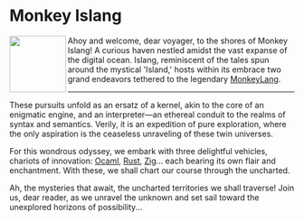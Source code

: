 # Monkey Islang


<img align="left" width="100" height="100" src="https://monkeylang.org/images/logo.png">

Ahoy and welcome, dear voyager, to the shores of Monkey Islang! A curious haven nestled amidst the vast expanse of the digital ocean. Islang, reminiscent of the tales spun around the mystical 'Island,' hosts within its embrace two grand endeavors tethered to the legendary [MonkeyLang](https://monkeylang.org).

---

These pursuits unfold as an ersatz of a kernel, akin to the core of an enigmatic engine, and an interpreter—an ethereal conduit to the realms of syntax and semantics. Verily, it is an expedition of pure exploration, where the only aspiration is the ceaseless unraveling of these twin universes.

For this wondrous odyssey, we embark with three delightful vehicles, chariots of innovation: [Ocaml](https://ocaml.org/), [Rust](https://www.rust-lang.org/), [Zig](https://ziglang.org/)... each bearing its own flair and enchantment. With these, we shall chart our course through the uncharted.

Ah, the mysteries that await, the uncharted territories we shall traverse! Join us, dear reader, as we unravel the unknown and set sail toward the unexplored horizons of possibility...

